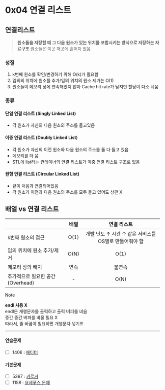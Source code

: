 # 0x04 연결 리스트

## 연결리스트

> **원소들을 저장할 때 그 다음 원소가 있는 위치를 포함시키는 방식으로 저장하는 자료구조**
> 원소들은 이곳 저곳에 흩어져 있음

### 성질

1. k번째 원소를 확인/변경하기 위해 O(k)가 필요함
2. 임의의 위치에 원소를 추가/임의 위치의 원소 제거는 O(1)
3. 원소들이 메모리 상에 연속해있지 않아 Cache hit rate가 낮지만 할당이 다소 쉬움

### 종류

#### 단일 연결 리스트 (Singly Linked List)

- 각 원소가 자신의 다음 원소의 주소를 들고있음

#### 이중 연결 리스트 (Doubly Linked List)

- 각 원소가 자신의 이전 원소와 다음 원소의 주소를 둘 다 들고 있음
- 메모리를 더 씀
- STL에 list라는 컨테이너의 연결 리스트가 이중 연결 리스트 구조로 있음

#### 원형 연결 리스트 (Circular Linked List)

- 끝이 처음과 연결되어있음
- 각 원소가 이전과 다음 원소의 주소를 모두 들고 있어도 상관 X

## 배열 vs 연결 리스트

|  | 배열 | 연결 리스트 |
|---|:---:|:---:|
| k번째 원소의 접근 | O(1) | 개발 난도 ↑ 시간 ↑ 같은 서비스를 OS별로 만들어줘야 함 |
| 임의 위치에 원소 추가/제거 | O(N) | O(1) |
| 메모리 상의 배치 | 연속 | 불연속 |
| 추가적으로 필요한 공간 (Overhead) | - | O(N) |


> [!NOTE]  
> **endl 사용 X**  
> endl은 개행문자를 출력하고 출력 버퍼를 비움  
> 중간 중간 버퍼를 비울 필요 X  
> 따라서, 줄 바꿈이 필요하면 개행문자 넣기!!!

---

#### 연습문제

- [ ] 1406 : [에디터](https://www.acmicpc.net/problem/1406)

#### 기본문제

- [ ] 5397 : [키로거](https://www.acmicpc.net/problem/5397)
- [ ] 1158 : [요세푸스 문제](https://www.acmicpc.net/problem/1158)
